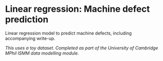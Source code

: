 # Linear regression: Machine defect prediction

Linear regression model to predict machine defects, including accompanying write-up.

*This uses a toy dataset. Completed as part of the University of Cambridge MPhil ISMM data modelling module.*
